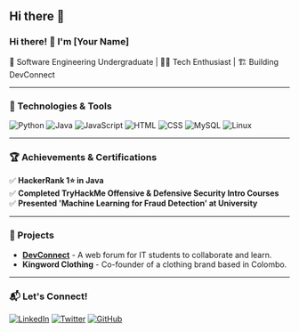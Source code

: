 ## Hi there 👋


### Hi there! 👋 I'm [Your Name]  
🚀 Software Engineering Undergraduate | 👨‍💻 Tech Enthusiast | 🏗️ Building DevConnect

---

### 🔧 Technologies & Tools
![Python](https://img.shields.io/badge/-Python-3776AB?style=flat-square&logo=python&logoColor=white)
![Java](https://img.shields.io/badge/-Java-007396?style=flat-square&logo=java&logoColor=white)
![JavaScript](https://img.shields.io/badge/-JavaScript-F7DF1E?style=flat-square&logo=javascript&logoColor=black)
![HTML](https://img.shields.io/badge/-HTML-E34F26?style=flat-square&logo=html5&logoColor=white)
![CSS](https://img.shields.io/badge/-CSS-1572B6?style=flat-square&logo=css3&logoColor=white)
![MySQL](https://img.shields.io/badge/-MySQL-4479A1?style=flat-square&logo=mysql&logoColor=white)
![Linux](https://img.shields.io/badge/-Linux-FCC624?style=flat-square&logo=linux&logoColor=black)

---

### 🏆 Achievements & Certifications
✅ **HackerRank 1⭐ in Java**  
✅ **Completed TryHackMe Offensive & Defensive Security Intro Courses**  
✅ **Presented 'Machine Learning for Fraud Detection' at University**  

---

### 📌 Projects
- **[DevConnect](https://github.com/yourgithub/DevConnect)** - A web forum for IT students to collaborate and learn.
- **Kingword Clothing** - Co-founder of a clothing brand based in Colombo.

---

### 📬 Let's Connect!
[![LinkedIn](https://img.shields.io/badge/-LinkedIn-0A66C2?style=flat-square&logo=linkedin&logoColor=white)](https://www.linkedin.com/in/yourprofile) 
[![Twitter](https://img.shields.io/badge/-Twitter-1DA1F2?style=flat-square&logo=twitter&logoColor=white)](https://twitter.com/yourprofile) 
[![GitHub](https://img.shields.io/badge/-GitHub-181717?style=flat-square&logo=github&logoColor=white)](https://github.com/yourgithub)



<!--
**GeenodSaniru/GeenodSaniru** is a ✨ _special_ ✨ repository because its `README.md` (this file) appears on your GitHub profile.

Here are some ideas to get you started:

- 🔭 I’m currently working on ...
- 🌱 I’m currently learning ...
- 👯 I’m looking to collaborate on ...
- 🤔 I’m looking for help with ...
- 💬 Ask me about ...
- 📫 How to reach me: ...
- 😄 Pronouns: ...
- ⚡ Fun fact: ...
-->
